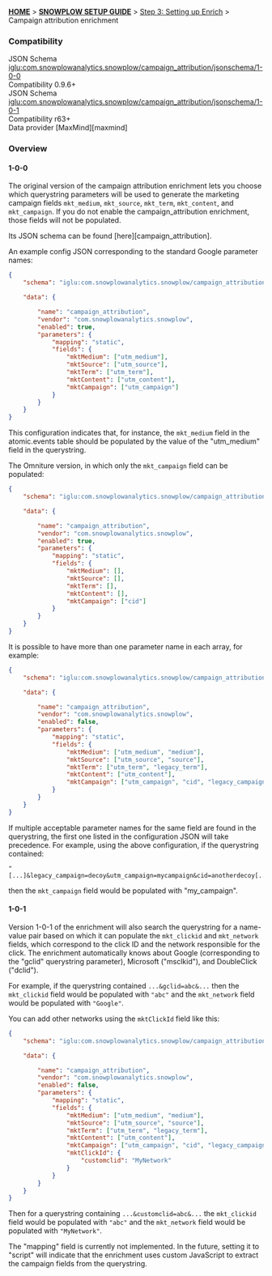 <a name="top" />

[**HOME**](Home) > [**SNOWPLOW SETUP GUIDE**](Setting-up-Snowplow) > [Step 3: Setting up Enrich](Setting-up-enrich) > Campaign attribution enrichment

### Compatibility

JSON Schema   [iglu:com.snowplowanalytics.snowplow/campaign_attribution/jsonschema/1-0-0][schema-1]  
Compatibility 0.9.6+  
JSON Schema   [iglu:com.snowplowanalytics.snowplow/campaign_attribution/jsonschema/1-0-1][schema-2]  
Compatibility r63+  
Data provider [MaxMind][maxmind]  

### Overview

#### 1-0-0

The original version of the campaign attribution enrichment lets you choose which querystring parameters will be used to generate the marketing campaign fields `mkt_medium`, `mkt_source`, `mkt_term`, `mkt_content`, and `mkt_campaign`. If you do not enable the campaign_attribution enrichment, those fields will not be populated.

Its JSON schema can be found [here][campaign_attribution].

An example config JSON corresponding to the standard Google parameter names:

```json
{
	"schema": "iglu:com.snowplowanalytics.snowplow/campaign_attribution/jsonschema/1-0-1",

	"data": {

		"name": "campaign_attribution",
		"vendor": "com.snowplowanalytics.snowplow",
		"enabled": true,
		"parameters": {
			"mapping": "static",
			"fields": {
				"mktMedium": ["utm_medium"],
				"mktSource": ["utm_source"],
				"mktTerm": ["utm_term"],
				"mktContent": ["utm_content"],
				"mktCampaign": ["utm_campaign"]
			}
		}
	}
}
```

This configuration indicates that, for instance, the `mkt_medium` field in the atomic.events table should be populated by the value of the "utm_medium" field in the querystring.

The Omniture version, in which only the `mkt_campaign` field can be populated:

```json
{
	"schema": "iglu:com.snowplowanalytics.snowplow/campaign_attribution/jsonschema/1-0-1",

	"data": {

		"name": "campaign_attribution",
		"vendor": "com.snowplowanalytics.snowplow",
		"enabled": true,
		"parameters": {
			"mapping": "static",
			"fields": {
				"mktMedium": [],
				"mktSource": [],
				"mktTerm": [],
				"mktContent": [],
				"mktCampaign": ["cid"]
			}
		}
	}
}
```

It is possible to have more than one parameter name in each array, for example:

```json
{
    "schema": "iglu:com.snowplowanalytics.snowplow/campaign_attribution/jsonschema/1-0-1",

    "data": {

        "name": "campaign_attribution",
        "vendor": "com.snowplowanalytics.snowplow",
        "enabled": false,
        "parameters": {
            "mapping": "static",
            "fields": {
                "mktMedium": ["utm_medium", "medium"],
                "mktSource": ["utm_source", "source"],
                "mktTerm": ["utm_term", "legacy_term"],
                "mktContent": ["utm_content"],
                "mktCampaign": ["utm_campaign", "cid", "legacy_campaign"]
            }
        }
    }
}
```

If multiple acceptable parameter names for the same field are found in the querystring, the first one listed in the configuration JSON will take precedence. For example, using the above configuration, if the querystring contained:

```
"[...]&legacy_campaign=decoy&utm_campaign=mycampaign&cid=anotherdecoy[...]"
```

then the `mkt_campaign` field would be populated with "my_campaign".

#### 1-0-1

Version 1-0-1 of the enrichment will also search the querystring for a name-value pair based on which it can populate the `mkt_clickid` and `mkt_network` fields, which correspond to the click ID and the network responsible for the click. The enrichment automatically knows about Google (corresponding to the "gclid" querystring parameter), Microsoft ("msclkid"), and DoubleClick ("dclid").

For example, if the querystring contained `...&gclid=abc&...` then the `mkt_clickid` field would be populated with `"abc"` and the `mkt_network` field would be populated with `"Google"`.

You can add other networks using the `mktClickId` field like this:

```json
{
    "schema": "iglu:com.snowplowanalytics.snowplow/campaign_attribution/jsonschema/1-0-1",

    "data": {

        "name": "campaign_attribution",
        "vendor": "com.snowplowanalytics.snowplow",
        "enabled": false,
        "parameters": {
            "mapping": "static",
            "fields": {
                "mktMedium": ["utm_medium", "medium"],
                "mktSource": ["utm_source", "source"],
                "mktTerm": ["utm_term", "legacy_term"],
                "mktContent": ["utm_content"],
                "mktCampaign": ["utm_campaign", "cid", "legacy_campaign"],
                "mktClickId": {
                    "customclid": "MyNetwork"
                }
            }
        }
    }
}
```

Then for a querystring containing `...&customclid=abc&...` the `mkt_clickid` field would be populated with `"abc"` and the `mkt_network` field would be populated with `"MyNetwork"`.

The "mapping" field is currently not implemented. In the future, setting it to "script" will indicate that the enrichment uses custom JavaScript to extract the campaign fields from the querystring.


[schema-1]: http://iglucentral.com/schemas/com.snowplowanalytics.snowplow/referer_parser/jsonschema/1-0-0
[schema-2]: http://iglucentral.com/schemas/com.snowplowanalytics.snowplow/referer_parser/jsonschema/1-0-0

